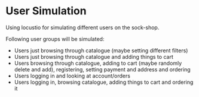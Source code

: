 # User Simulation

Using locustio for simulating different users on the sock-shop.

Following user groups will be simulated:

+ Users just browsing through catalogue (maybe setting different filters)
+ Users just browsing through catalogue and adding things to cart
+ Users browsing through catalogue, adding to cart (maybe randomly delete and add), registering, setting payment and address and ordering
+ Users logging in and looking at account/orders
+ Users logging in, browsing catalogue, adding things to cart and ordering it
